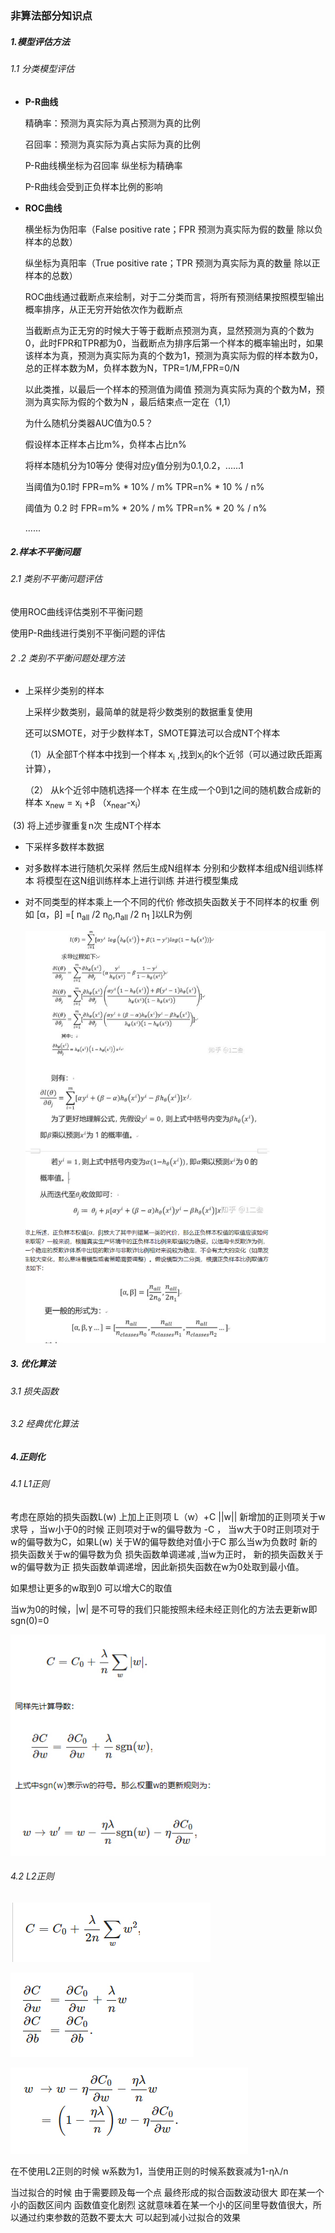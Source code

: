 ### 非算法部分知识点

##### 1.模型评估方法

###### 1.1 分类模型评估

- **P-R曲线**

  精确率：预测为真实际为真占预测为真的比例

  召回率：预测为真实际为真占实际为真的比例

  P-R曲线横坐标为召回率 纵坐标为精确率

  P-R曲线会受到正负样本比例的影响 

- **ROC曲线**

  横坐标为伪阳率（False positive rate；FPR 预测为真实际为假的数量 除以负样本的总数）

  纵坐标为真阳率（True positive rate；TPR 预测为真实际为真的数量 除以正样本的总数）

  ROC曲线通过截断点来绘制，对于二分类而言，将所有预测结果按照模型输出概率排序，从正无穷开始依次作为截断点

  当截断点为正无穷的时候大于等于截断点预测为真，显然预测为真的个数为0，此时FPR和TPR都为0，当截断点为排序后第一个样本的概率输出时，如果该样本为真，预测为真实际为真的个数为1，预测为真实际为假的样本数为0，总的正样本数为M，负样本数为N，TPR=1/M,FPR=0/N

  以此类推，以最后一个样本的预测值为阈值 预测为真实际为真的个数为M，预测为真实际为假的个数为N ，最后结束点一定在（1,1）

  

  为什么随机分类器AUC值为0.5？

  假设样本正样本占比m%，负样本占比n%

  将样本随机分为10等分 使得对应y值分别为0.1,0.2，......1 

  当阈值为0.1时  FPR=m% * 10% / m%  TPR=n% * 10 % / n%

  阈值为 0.2 时  FPR=m% * 20% / m%  TPR=n% * 20 % / n%

  ......

  

##### 2.样本不平衡问题

###### 2.1 类别不平衡问题评估

使用ROC曲线评估类别不平衡问题

使用P-R曲线进行类别不平衡问题的评估

###### 2 .2 类别不平衡问题处理方法

- 上采样少类别的样本

   上采样少数类别，最简单的就是将少数类别的数据重复使用

   还可以SMOTE，对于少数样本T，SMOTE算法可以合成NT个样本

   （1）从全部T个样本中找到一个样本 x<sub>i</sub> ,找到x<sub>i</sub>的k个近邻（可以通过欧氏距离计算），

  （2） 从k个近邻中随机选择一个样本 在生成一个0到1之间的随机数合成新的样本  x<sub>new</sub> = x<sub>i</sub> +β （x<sub>near</sub>-x<sub>i</sub>）

​    (3) 将上述步骤重复n次 生成NT个样本

- 下采样多数样本数据

- 对多数样本进行随机欠采样 然后生成N组样本 分别和少数样本组成N组训练样本 将模型在这N组训练样本上进行训练 并进行模型集成

- 对不同类型的样本乘上一个不同的代价 修改损失函数关于不同样本的权重 例如 [α，β] =[ n<sub>all</sub> /2 n<sub>0</sub>,n<sub>all</sub> /2 n<sub>1</sub>  ]以LR为例

  ![1563353723902](assets/1563353723902.png)

  



##### 3. 优化算法

###### 3.1 损失函数

###### 3.2 经典优化算法

##### 4.正则化 

###### 4.1 L1正则

考虑在原始的损失函数L(w) 上加上正则项 L（w）+C ||w|| 新增加的正则项关于w求导 ，当w小于0的时候 正则项对于w的偏导数为  -C ， 当w大于0时正则项对于w的偏导数为C，如果L(w) 关于W的偏导数绝对值小于C 那么当w为负数时 新的损失函数关于w的偏导数为负 损失函数单调递减 ,当w为正时， 新的损失函数关于w的偏导数为正 损失函数单调递增，因此新损失函数在w为0处取到最小值。

如果想让更多的w取到0 可以增大C的取值 

当w为0的时候，|w| 是不可导的我们只能按照未经未经正则化的方法去更新w即 sgn(0)=0

![1563367947209](assets/1563367947209.png)



###### 4.2 L2正则

![1563368154192](assets/1563368154192.png)





![1563368162965](assets/1563368162965.png)

![1563368168621](assets/1563368168621.png)

在不使用L2正则的时候 w系数为1，当使用正则的时候系数衰减为1-ηλ/n

当过拟合的时候 由于需要顾及每一个点 最终形成的拟合函数波动很大 即在某一个小的函数区间内 函数值变化剧烈 这就意味着在某一个小的区间里导数值很大，所以通过约束参数的范数不要太大 可以起到减小过拟合的效果

